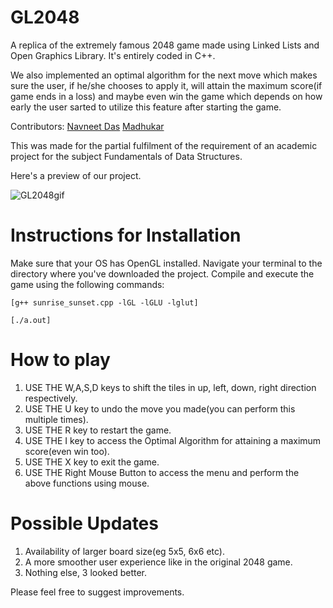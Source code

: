 # GL2048
A replica of the extremely famous 2048 game made using Linked Lists and Open Graphics Library. It's entirely coded in C++.

We also implemented an optimal algorithm for the next move which makes sure the user, if he/she chooses to apply it, will attain the maximum score(if game ends in a loss) and maybe even win the game which depends on how early the user sarted to utilize this feature after starting the game.

Contributors: [Navneet Das](https://github.com/MIDAS1901)  [Madhukar](https://github.com/snailsgit)

This was made for the partial fulfilment of the requirement of an academic project for the subject Fundamentals of Data Structures.

Here's a preview of our project.

![GL2048gif](https://user-images.githubusercontent.com/62807226/104819565-413dd300-5854-11eb-887b-2a6736fcea99.gif)


# Instructions for Installation
Make sure that your OS has OpenGL installed. Navigate your terminal to the directory where you've downloaded the project. Compile and execute the game using the following commands:

`[g++ sunrise_sunset.cpp -lGL -lGLU -lglut]`

`[./a.out]`

# How to play

  1. USE THE W,A,S,D keys to shift the tiles in up, left, down, right direction respectively.
  2. USE THE U key to undo the move you made(you can perform this multiple times).
  3. USE THE R key to restart the game.
  4. USE THE I key to access the Optimal Algorithm for attaining a maximum score(even win too).
  5. USE THE X key to exit the game.
  6. USE THE Right Mouse Button to access the menu and perform the above functions using mouse.

# Possible Updates
  
  1. Availability of larger board size(eg 5x5, 6x6 etc).
  2. A more smoother user experience like in the original 2048 game.
  3. Nothing else, 3 looked better.
 
Please feel free to suggest improvements. 
